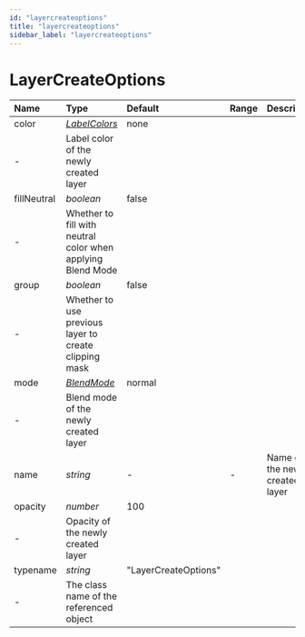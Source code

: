 ```yaml
---
id: "layercreateoptions"
title: "layercreateoptions"
sidebar_label: "layercreateoptions"
---
```


# LayerCreateOptions

| Name | Type | Default | Range | Description |
| :------ | :------ | :------ | :------ | :------ |
| color | [*LabelColors*](/ps_reference/modules/Constants/#labelcolors) | none
 | - | Label color of the newly created layer |
| fillNeutral | *boolean* | false
 | - | Whether to fill with neutral color when applying Blend Mode |
| group | *boolean* | false
 | - | Whether to use previous layer to create clipping mask |
| mode | [*BlendMode*](/ps_reference/modules/Constants/#blendmode) | normal
 | - | Blend mode of the newly created layer |
| name | *string* | - | - | Name of the newly created layer |
| opacity | *number* | 100
 | - | Opacity of the newly created layer |
| typename | *string* | &quot;LayerCreateOptions&quot;
 | - | The class name of the referenced object |
